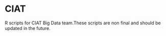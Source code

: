 CIAT
====

R scripts for CIAT Big Data team.These scripts are non final and should be updated in the future.
